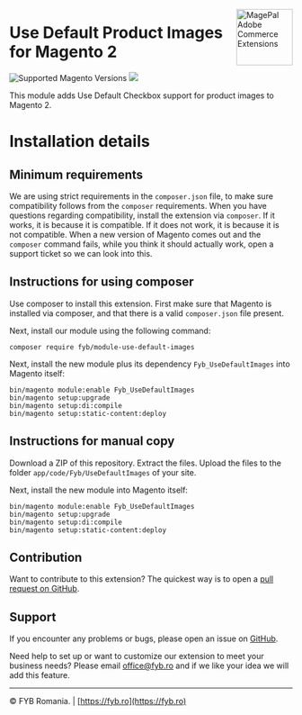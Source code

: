 <a href="https://fyb.ro/" title="Magento2 Custom Developer" ><img src="http://fyb.ro/wp-content/uploads/2022/01/fyb-logo-retina-white.png" width="100" align="right" alt="MagePal Adobe Commerce Extensions" /></a>

# Use Default Product Images for Magento 2 
<img src="https://img.shields.io/badge/magento-2.4-brightgreen.svg?logo=magento&longCache=true" alt="Supported Magento Versions" />
<a href="https://opensource.org/licenses/OSL-3.0" target="_blank"><img src="https://img.shields.io/badge/License-OSL%203.0-blue.svg" /></a>

This module adds Use Default Checkbox support for product images to Magento 2.

# Installation details

## Minimum requirements
We are using strict requirements in the `composer.json` file, to make sure compatibility follows from the `composer` requirements. When you have questions regarding compatibility, install the extension via `composer`. If it works, it is because it is compatible. If it does not work, it is because it is not compatible. When a new version of Magento comes out and the `composer` command fails, while you think it should actually work, open a support ticket so we can look into this.

## Instructions for using composer

Use composer to install this extension. First make sure that Magento is installed via composer, and that there is a valid `composer.json` file present.

Next, install our module using the following command:

    composer require fyb/module-use-default-images

Next, install the new module plus its dependency `Fyb_UseDefaultImages` into Magento itself:

    bin/magento module:enable Fyb_UseDefaultImages
    bin/magento setup:upgrade
    bin/magento setup:di:compile
    bin/magento setup:static-content:deploy

## Instructions for manual copy

Download a ZIP of this repository. Extract the files. Upload the files to the folder `app/code/Fyb/UseDefaultImages` of your site.

Next, install the new module into Magento itself:

    bin/magento module:enable Fyb_UseDefaultImages
    bin/magento setup:upgrade
    bin/magento setup:di:compile
    bin/magento setup:static-content:deploy

Contribution
---
Want to contribute to this extension? The quickest way is to open a [pull request on GitHub](https://help.github.com/articles/using-pull-requests).


Support
---
If you encounter any problems or bugs, please open an issue on [GitHub](https://github.com/magepal/magento2-googletagmanager/issues).

Need help to set up or want to customize our extension to meet your business needs? Please email office@fyb.ro and if we like your idea we will add this feature.

---
© FYB Romania. | [https://fyb.ro](https://fyb.ro)
